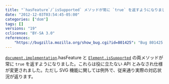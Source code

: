 ```yaml
---
title: "`hasFeature`/`isSupported` メソッドが常に `true` を返すようになりました"
date: "2012-12-03T03:54:45-05:00"
categories: ["dom"]
tags: []
versions: "19"
cclicense: "BY-SA 3.0"
references:
    "https://bugzilla.mozilla.org/show_bug.cgi?id=801425": "Bug 801425 – Make hasFeature() and isSupported() always return true"
---
```

[`document.implementation`](https://developer.mozilla.org/ja/docs/DOM/document.implementation).hasFeature と [`Element.isSupported`](https://developer.mozilla.org/ja/docs/DOM/Element.isSupported) の両メソッドが常に `true` を返すようになりました。これらは役に立たない API とみなされ仕様が変更されました。ただし SVG 機能に関しては例外で、従来通り実際の対応状況が返ります。
